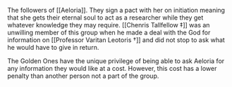 The followers of [[Aeloria]]. They sign a pact with her on initiation meaning that she gets their eternal soul to act as a researcher while they get whatever knowledge they may require. [[Chenris Tallfellow ‡]] was an unwilling member of this group when he made a deal with the God for information on [[Professor Varitan Leotoris †]] and did not stop to ask what he would have to give in return. 

The Golden Ones have the unique privilege of being able to ask Aeloria for any information they would like at a cost. However, this cost has a lower penalty than another person not a part of the group. 